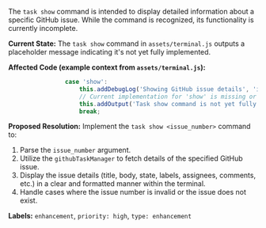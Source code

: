 The `task show` command is intended to display detailed information about a specific GitHub issue. While the command is recognized, its functionality is currently incomplete.

**Current State:**
The `task show` command in `assets/terminal.js` outputs a placeholder message indicating it's not yet fully implemented.

**Affected Code (example context from `assets/terminal.js`):**
```javascript
                case 'show':
                    this.addDebugLog('Showing GitHub issue details', 'info', 'task');
                    // Current implementation for 'show' is missing or incomplete
                    this.addOutput('Task show command is not yet fully implemented.', 'warning');
                    break;
```

**Proposed Resolution:**
Implement the `task show <issue_number>` command to:
1.  Parse the `issue_number` argument.
2.  Utilize the `githubTaskManager` to fetch details of the specified GitHub issue.
3.  Display the issue details (title, body, state, labels, assignees, comments, etc.) in a clear and formatted manner within the terminal.
4.  Handle cases where the issue number is invalid or the issue does not exist.

**Labels:** `enhancement`, `priority: high`, `type: enhancement`